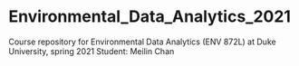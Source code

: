 # Environmental_Data_Analytics_2021
Course repository for Environmental Data Analytics (ENV 872L) at Duke University, spring 2021
Student: Meilin Chan